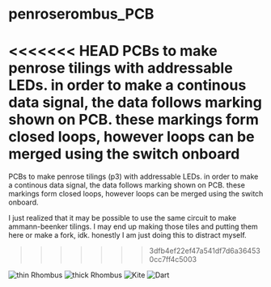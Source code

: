 # penroserombus_PCB
<<<<<<< HEAD
PCBs to make penrose tilings with addressable LEDs. in order to make a continous data signal, the data follows marking shown on PCB. these markings form closed loops, however loops can be merged using the switch onboard
=======
PCBs to make penrose tilings (p3) with addressable LEDs. in order to make a continous data signal, the data follows marking shown on PCB. these markings form closed loops, however loops can be merged using the switch onboard.

I just realized that it may be possible to use the same circuit to make ammann-beenker tilings. I may end up making those tiles and putting them here or make a fork, idk. honestly I am just doing this to distract myself.
>>>>>>> 3dfb4ef22ef47a541df7d6a364530cc7ff4c5003

![thin Rhombus](https://github.com/toastedice/penroserombus_PCB/blob/main/Images/thin_rombus_3drender.jpg)
![thick Rhombus](https://github.com/toastedice/penroserombus_PCB/blob/main/Images/thick_rombus_3drender.jpg)
![Kite](https://github.com/toastedice/penroserombus_PCB/blob/main/Images/penrosekite_3drender.jpg)
![Dart](https://github.com/toastedice/penroserombus_PCB/blob/main/Images/penrosedart_3drender.jpg)

